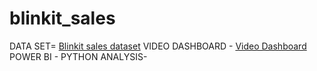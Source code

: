 # blinkit_sales
DATA SET= <a href="https://drive.google.com/file/d/1BHEOPJ_xx0oCR-4y6ItBTeKZat9fhzPO/view?usp=drive_link">Blinkit sales dataset</a>
VIDEO DASHBOARD - <a href="https://drive.google.com/file/d/1BHEOPJ_xx0oCR-4y6ItBTeKZat9fhzPO/view?usp=drive_link"> Video Dashboard </a>
POWER BI -<a href="https://docs.google.com/presentation/d/1oB0lSmogBozGvRsu1znzDqB0PgEHvW0I/edit?usp=drive_link&ouid=117936549070695271886&rtpof=true&sd=true"></a>
PYTHON ANALYSIS-<a href="https://drive.google.com/file/d/1xabamwUofCEoKtxqPvNXA6V6idIsa8Gj/view?usp=drive_link"></a> 
